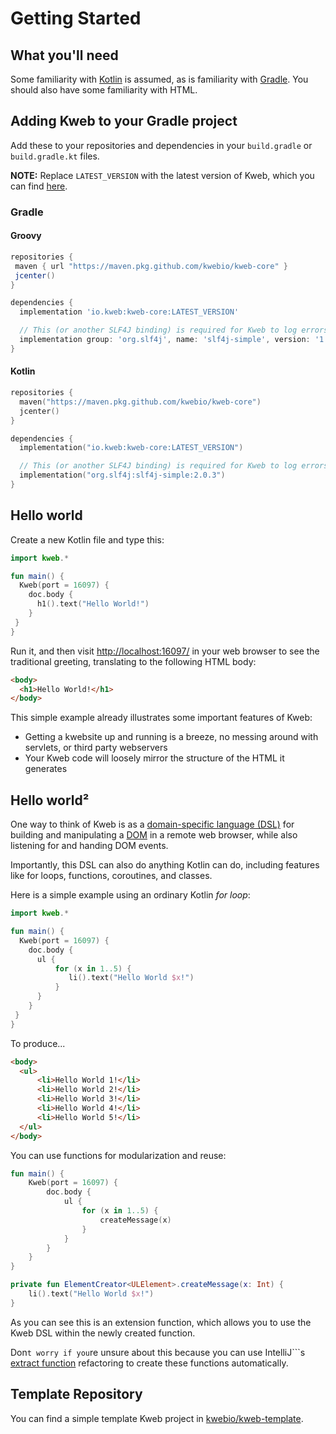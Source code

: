 # Getting Started

## What you'll need

Some familiarity with [Kotlin](https://kotlinlang.org/) is assumed, as
is familiarity with [Gradle](https://gradle.org/). You should also have
some familiarity with HTML.

## Adding Kweb to your Gradle project

Add these to your repositories and dependencies in your `build.gradle` or `build.gradle.kt` files.

**NOTE:** Replace `LATEST_VERSION` with the latest version of Kweb,
which you can find [here](https://github.com/kwebio/kweb-core/releases).

### Gradle

#### Groovy

```groovy
repositories {
 maven { url "https://maven.pkg.github.com/kwebio/kweb-core" }
 jcenter()
}
```

```groovy
dependencies {
  implementation 'io.kweb:kweb-core:LATEST_VERSION'

  // This (or another SLF4J binding) is required for Kweb to log errors
  implementation group: 'org.slf4j', name: 'slf4j-simple', version: '1.7.30'
}
```

#### Kotlin

```kotlin
repositories {
  maven("https://maven.pkg.github.com/kwebio/kweb-core")
  jcenter()
}
```

```kotlin
dependencies {
  implementation("io.kweb:kweb-core:LATEST_VERSION")

  // This (or another SLF4J binding) is required for Kweb to log errors
  implementation("org.slf4j:slf4j-simple:2.0.3")
}
```

## Hello world

Create a new Kotlin file and type this:

```kotlin
import kweb.*

fun main() {
  Kweb(port = 16097) {
    doc.body {
      h1().text("Hello World!")
    }
 }
}
```

Run it, and then visit <http://localhost:16097/> in your web browser to
see the traditional greeting, translating to the following HTML body:

```html
<body>
  <h1>Hello World!</h1>
</body>
```

This simple example already illustrates some important features of Kweb:

-   Getting a kwebsite up and running is a breeze, no messing around
    with servlets, or third party webservers
-   Your Kweb code will loosely mirror the structure of the HTML it
    generates

## Hello world²

One way to think of Kweb is as a [domain-specific language
(DSL)](https://en.wikipedia.org/wiki/Domain-specific_language) for
building and manipulating a
[DOM](https://en.wikipedia.org/wiki/Document_Object_Model) in a remote
web browser, while also listening for and handing DOM events.

Importantly, this DSL can also do anything Kotlin can do, including
features like for loops, functions, coroutines, and classes.

Here is a simple example using an ordinary Kotlin *for loop*:

```kotlin
import kweb.*

fun main() {
  Kweb(port = 16097) {
    doc.body {
      ul {
          for (x in 1..5) {
             li().text("Hello World $x!")
          }
      }
    }
 }
}
```

To produce\...

```html
<body>
  <ul>
      <li>Hello World 1!</li>
      <li>Hello World 2!</li>
      <li>Hello World 3!</li>
      <li>Hello World 4!</li>
      <li>Hello World 5!</li>
  </ul>
</body>
```

You can use functions for modularization and reuse:

```kotlin
fun main() {
    Kweb(port = 16097) {
        doc.body {
            ul {
                for (x in 1..5) {
                    createMessage(x)
                }
            }
        }
    }
}

private fun ElementCreator<ULElement>.createMessage(x: Int) {
    li().text("Hello World $x!")
}
```

As you can see this is an extension function, which allows you to use
the Kweb DSL within the newly created function.

Don```t worry if you```re unsure about this because you can use
IntelliJ```s [extract
function](https://www.jetbrains.com/help/idea/extract-method.html)
refactoring to create these functions automatically.

## Template Repository

You can find a simple template Kweb project in
[kwebio/kweb-template](https://github.com/kwebio/kweb-template).
